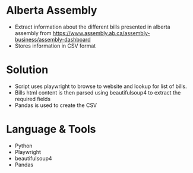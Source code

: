 # Alberta Assembly 
- Extract information about the different bills presented in alberta assembly from https://www.assembly.ab.ca/assembly-business/assembly-dashboard
- Stores information in CSV format

# Solution 
- Script uses playwright to browse to website and lookup for list of bills.
- Bills html content is then parsed using beautifulsoup4 to extract the required fields
- Pandas is used to create the CSV

# Language & Tools
- Python
- Playwright
- beautifulsoup4
- Pandas
